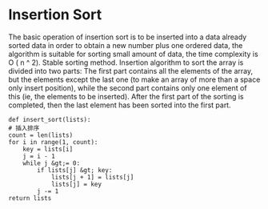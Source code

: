 # Insertion Sort

The basic operation of insertion sort is to be inserted into a data already sorted data in order to obtain a new number plus one ordered data, the algorithm is suitable for sorting small amount of data, the time complexity is O \( n ^ 2\). Stable sorting method. Insertion algorithm to sort the array is divided into two parts: The first part contains all the elements of the array, but the elements except the last one \(to make an array of more than a space only insert position\), while the second part contains only one element of this \(ie, the elements to be inserted\). After the first part of the sorting is completed, then the last element has been sorted into the first part.

```text
def insert_sort(lists):
# 插入排序
count = len(lists)
for i in range(1, count):
    key = lists[i]
    j = i - 1
    while j &gt;= 0:
        if lists[j] &gt; key:
            lists[j + 1] = lists[j]
            lists[j] = key
        j -= 1
return lists
```

